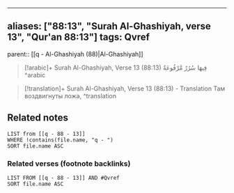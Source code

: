 
---
aliases: ["88:13", "Surah Al-Ghashiyah, verse 13", "Qur'an 88:13"]
tags: Qvref
---

parent:: [[q - Al-Ghashiyah (88)|Al-Ghashiyah]]

> [!arabic]+ Surah Al-Ghashiyah, Verse 13 (88:13)
> <span class="quran-arabic">فِيهَا سُرُرٌ مَّرْفُوعَةٌ</span>
^arabic

> [!translation]+ Surah Al-Ghashiyah, Verse 13 (88:13) - Translation
> Там воздвигнуты ложа,
^translation



## Related notes
```dataview
LIST from [[q - 88 - 13]]
WHERE !contains(file.name, "q - ")
SORT file.name ASC
```

### Related verses (footnote backlinks)
```dataview
LIST FROM [[q - 88 - 13]] AND #Qvref
SORT file.name ASC
```

